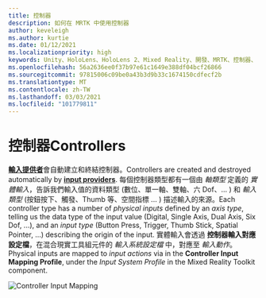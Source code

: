 ```yaml
---
title: 控制器
description: 如何在 MRTK 中使用控制器
author: keveleigh
ms.author: kurtie
ms.date: 01/12/2021
ms.localizationpriority: high
keywords: Unity、HoloLens、HoloLens 2、Mixed Reality、開發、MRTK、控制器、
ms.openlocfilehash: 56a2636ee0f37b97e61c1649e388df04bcf26866
ms.sourcegitcommit: 97815006c09be0a43b3d9b33c1674150cdfecf2b
ms.translationtype: MT
ms.contentlocale: zh-TW
ms.lasthandoff: 03/03/2021
ms.locfileid: "101779811"
---
```

# <a name="controllers"></a><span data-ttu-id="4496a-104">控制器</span><span class="sxs-lookup"><span data-stu-id="4496a-104">Controllers</span></span>

<span data-ttu-id="4496a-105">[**輸入提供者**](InputProviders.md)會自動建立和終結控制器。</span><span class="sxs-lookup"><span data-stu-id="4496a-105">Controllers are created and destroyed automatically by [**input providers**](InputProviders.md).</span></span> <span data-ttu-id="4496a-106">每個控制器類型都有一個由 *軸類型* 定義的 *實體輸入*，告訴我們輸入值的資料類型 (數位、單一軸、雙軸、六 Dof、... ) 和 *輸入類型* (按鈕按下、觸發、Thumb 等、空間指標 ... ) 描述輸入的來源。</span><span class="sxs-lookup"><span data-stu-id="4496a-106">Each controller type has a number of *physical inputs* defined by an *axis type*, telling us the data type of the input value (Digital, Single Axis, Dual Axis, Six Dof, ...), and an *input type* (Button Press, Trigger, Thumb Stick, Spatial Pointer, ...) describing the origin of the input.</span></span> <span data-ttu-id="4496a-107">實體輸入會透過 **控制器輸入對應設定檔**，在混合現實工具組元件的 *輸入系統設定檔* 中，對應至 *輸入動作*。</span><span class="sxs-lookup"><span data-stu-id="4496a-107">Physical inputs are mapped to *input actions* via in the **Controller Input Mapping Profile**, under the *Input System Profile* in the Mixed Reality Toolkit component.</span></span>

<img src="../Images/Input/ControllerInputMapping.png" style="max-width:100%;" alt="Controller Input Mapping">
